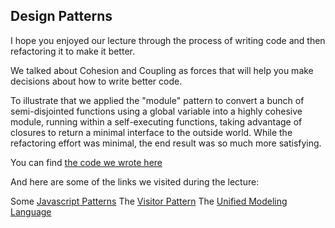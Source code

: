 ## Design Patterns

I hope you enjoyed our lecture through the process of writing code and then 
refactoring it to make it better.

We talked about Cohesion and Coupling as forces that will help you make
decisions about how to write better code.

To illustrate that we applied the "module" pattern to convert a bunch of semi-disjointed
functions using a global variable into a highly cohesive module, running within a 
self-executing functions, taking advantage of closures to return a minimal
interface to the outside world.   While the refactoring effort was minimal,
the end result was so much more satisfying.

You can find [the code we wrote here](https://github.com/jugonzal/lhl-lectures/tree/master/w8-design-patterns)



And here are some of the links we visited during the lecture:

Some [Javascript Patterns](https://scotch.io/bar-talk/4-javascript-design-patterns-you-should-know)
The [Visitor Pattern](https://en.wikipedia.org/wiki/Visitor_pattern)
The [Unified Modeling Language](https://en.wikipedia.org/wiki/Unified_Modeling_Language)
